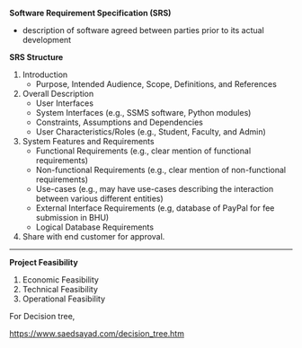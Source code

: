 **Software Requirement Specification (SRS)**
* description of software agreed between parties prior to its actual development
     
        
**SRS Structure**
1. Introduction
   * Purpose, Intended Audience, Scope, Definitions, and References
2. Overall Description
   * User Interfaces
   * System Interfaces (e.g., SSMS software, Python modules)
   * Constraints, Assumptions and Dependencies
   * User Characteristics/Roles (e.g., Student, Faculty, and Admin)
3. System Features and Requirements
    * Functional Requirements (e.g., clear mention of functional requirements)
    * Non-functional Requirements (e.g., clear mention of non-functional requirements)
    * Use-cases (e.g., may have use-cases describing the interaction between various different entities)
    * External Interface Requirements (e.g, database of PayPal for fee submission in BHU)
    * Logical Database Requirements
4. Share with end customer for approval.
---

**Project Feasibility**
1. Economic Feasibility
2. Technical Feasibility
3. Operational Feasibility



For Decision tree,

https://www.saedsayad.com/decision_tree.htm
